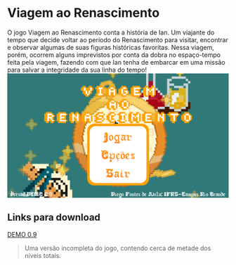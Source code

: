 
# Viagem ao Renascimento

  O jogo Viagem ao Renascimento conta a história de Ian. Um viajante do tempo que decide voltar ao período do Renascimento para visitar, encontrar e observar algumas de suas figuras históricas favoritas.
  Nessa viagem, porém, ocorrem alguns imprevistos por conta da dobra no espaço-tempo feita pela viagem, fazendo com que Ian tenha de embarcar em uma missão para salvar a integridade da sua linha do tempo!
![Screenshot do menu principal na versão DEMO 0.9](./README-Installer_Files/Menu-DEMO.png)

## Links para download

[DEMO 0.9](https://github.com/DarkPixel100/DevJogosEnsinoHist/blob/master/README-Installer_Files/Viagem%20ao%20Renascimento%20DEMO%20-%20Instalador.exe?raw=true)
>
> Uma versão incompleta do jogo, contendo cerca de metade dos níveis totais.
